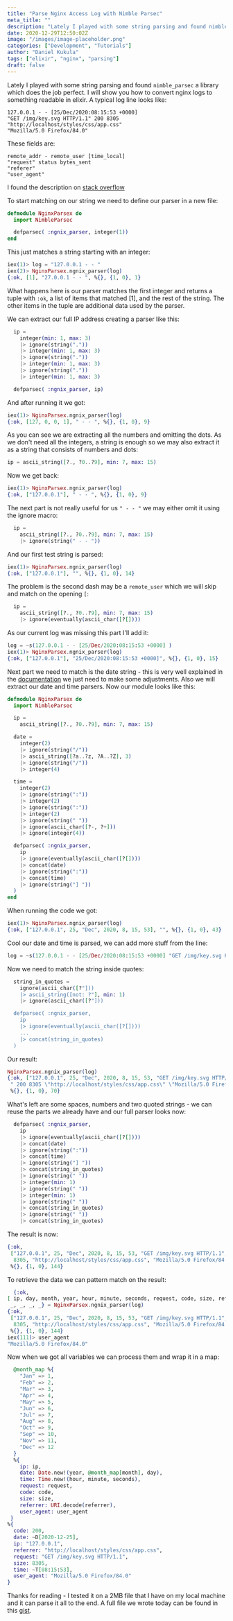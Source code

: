 ```yaml
---
title: "Parse Nginx Access Log with Nimble Parsec"
meta_title: ""
description: "Lately I played with some string parsing and found nimble_parsec a library which does the job perfect..."
date: 2020-12-29T12:50:02Z
image: "/images/image-placeholder.png"
categories: ["Development", "Tutorials"]
author: "Daniel Kukula"
tags: ["elixir", "nginx", "parsing"]
draft: false
---
```


Lately I played with some string parsing and found `nimble_parsec` a library which does the job perfect. I will show you how to convert nginx logs to something readable in elixir. A typical log line looks like:

```
127.0.0.1 - - [25/Dec/2020:08:15:53 +0000] 
"GET /img/key.svg HTTP/1.1" 200 8305 
"http://localhost/styles/css/app.css" 
"Mozilla/5.0 Firefox/84.0"
```

These fields are: 
```
remote_addr - remote_user [time_local] 
"request" status bytes_sent 
"referer" 
"user_agent"
```

I found the description on [stack overflow](https://stackoverflow.com/questions/26780466/nginx-understanding-access-log-column)

To start matching on our string we need to define our parser in a new file:
```elixir
defmodule NginxParsex do
  import NimbleParsec

  defparsec( :ngnix_parser, integer(1))
end
```

This just matches a string starting with an integer:
```elixir
iex(1)> log = "127.0.0.1 - - "
iex(2)> NginxParsex.ngnix_parser(log)
{:ok, [1], "27.0.0.1 - - ", %{}, {1, 0}, 1}
```

What happens here is our parser matches the first integer and returns a tuple with `:ok`, a list of items that matched [1], and the rest of the string. The other items in the tuple are additional data used by the parser.

We can extract our full IP address creating a parser like this: 
```elixir
  ip = 
    integer(min: 1, max: 3)
    |> ignore(string("."))
    |> integer(min: 1, max: 3)
    |> ignore(string("."))
    |> integer(min: 1, max: 3)
    |> ignore(string("."))
    |> integer(min: 1, max: 3)

  defparsec( :ngnix_parser, ip)
```

And after running it we got:
```elixir
iex(1)> NginxParsex.ngnix_parser(log)
{:ok, [127, 0, 0, 1], " - - ", %{}, {1, 0}, 9}
```

As you can see we are extracting all the numbers and omitting the dots. As we don't need all the integers, a string is enough so we may also extract it as a string that consists of numbers and dots:
```elixir
ip = ascii_string([?., ?0..?9], min: 7, max: 15) 
```

Now we get back:
```elixir
iex(1)> NginxParsex.ngnix_parser(log) 
{:ok, ["127.0.0.1"], " - - ", %{}, {1, 0}, 9}
```

The next part is not really useful for us `" - - "` we may either omit it using the ignore macro:
```elixir
  ip = 
    ascii_string([?., ?0..?9], min: 7, max: 15)
    |> ignore(string(" - - "))
```

And our first test string is parsed:
```elixir
iex(1)> NginxParsex.ngnix_parser(log)
{:ok, ["127.0.0.1"], "", %{}, {1, 0}, 14}
```

The problem is the second dash may be a `remote_user` which we will skip and match on the opening `[`:
```elixir
  ip = 
    ascii_string([?., ?0..?9], min: 7, max: 15)
    |> ignore(eventually(ascii_char([?[])))
```

As our current log was missing this part I'll add it:
```elixir
log = ~s(127.0.0.1 - - [25/Dec/2020:08:15:53 +0000] )
iex(1)> NginxParsex.ngnix_parser(log)
{:ok, ["127.0.0.1"], "25/Dec/2020:08:15:53 +0000]", %{}, {1, 0}, 15}
```

Next part we need to match is the date string - this is very well explained in the [documentation](https://hexdocs.pm/nimble_parsec/NimbleParsec.html#module-examples) we just need to make some adjustments. Also we will extract our date and time parsers. Now our module looks like this:
```elixir
defmodule NginxParsex do
  import NimbleParsec

  ip = 
    ascii_string([?., ?0..?9], min: 7, max: 15)

  date =
    integer(2)
    |> ignore(string("/"))
    |> ascii_string([?a..?z, ?A..?Z], 3)
    |> ignore(string("/"))
    |> integer(4)

  time =
    integer(2)
    |> ignore(string(":"))
    |> integer(2)
    |> ignore(string(":"))
    |> integer(2)
    |> ignore(string(" "))
    |> ignore(ascii_char([?-, ?+]))
    |> ignore(integer(4))

  defparsec( :ngnix_parser,
    ip
    |> ignore(eventually(ascii_char([?[])))
    |> concat(date)
    |> ignore(string(":"))
    |> concat(time)
    |> ignore(string("] "))
  )
end
```

When running the code we got:
```elixir
iex(1)> NginxParsex.ngnix_parser(log)                        
{:ok, ["127.0.0.1", 25, "Dec", 2020, 8, 15, 53], "", %{}, {1, 0}, 43}
```

Cool our date and time is parsed, we can add more stuff from the line:
```elixir
log = ~s(127.0.0.1 - - [25/Dec/2020:08:15:53 +0000] "GET /img/key.svg HTTP/1.1" 200 8305 "http://localhost/styles/css/app.css" "Mozilla/5.0 Firefox/84.0")
```

Now we need to match the string inside quotes:
```elixir
  string_in_quotes =
    ignore(ascii_char([?"]))
    |> ascii_string([not: ?"], min: 1)
    |> ignore(ascii_char([?"]))

  defparsec( :ngnix_parser,
    ip
    |> ignore(eventually(ascii_char([?[])))
    ...
    |> concat(string_in_quotes)
  )
```

Our result:
```elixir
NginxParsex.ngnix_parser(log)                                                                            
{:ok, ["127.0.0.1", 25, "Dec", 2020, 8, 15, 53, "GET /img/key.svg HTTP/1.1"],
 " 200 8305 \"http://localhost/styles/css/app.css\" \"Mozilla/5.0 Firefox/84.0\"",
 %{}, {1, 0}, 70}
```

What's left are some spaces, numbers and two quoted strings - we can reuse the parts we already have and our full parser looks now:
```elixir
  defparsec( :ngnix_parser,
    ip
    |> ignore(eventually(ascii_char([?[])))
    |> concat(date)
    |> ignore(string(":"))
    |> concat(time)
    |> ignore(string("] "))
    |> concat(string_in_quotes)
    |> ignore(string(" "))
    |> integer(min: 1)
    |> ignore(string(" "))
    |> integer(min: 1)
    |> ignore(string(" "))
    |> concat(string_in_quotes)
    |> ignore(string(" "))
    |> concat(string_in_quotes)
```

The result is now:
```elixir
{:ok,
 ["127.0.0.1", 25, "Dec", 2020, 8, 15, 53, "GET /img/key.svg HTTP/1.1", 200,
  8305, "http://localhost/styles/css/app.css", "Mozilla/5.0 Firefox/84.0"], "",
 %{}, {1, 0}, 144}
```

To retrieve the data we can pattern match on the result:
```elixir
  {:ok, 
[ ip, day, month, year, hour, minute, seconds, request, code, size, referrer, user_agent ],
 _, _, _, _} = NginxParsex.ngnix_parser(log)
{:ok,
 ["127.0.0.1", 25, "Dec", 2020, 8, 15, 53, "GET /img/key.svg HTTP/1.1", 200,
  8305, "http://localhost/styles/css/app.css", "Mozilla/5.0 Firefox/84.0"], "",
 %{}, {1, 0}, 144}
iex(111)> user_agent
"Mozilla/5.0 Firefox/84.0"
```

Now when we got all variables we can process them and wrap it in a map:
```elixir
  @month_map %{
    "Jan" => 1,
    "Feb" => 2,
    "Mar" => 3,
    "Apr" => 4,
    "May" => 5,
    "Jun" => 6,
    "Jul" => 7,
    "Aug" => 8,
    "Oct" => 9,
    "Sep" => 10,
    "Nov" => 11,
    "Dec" => 12
  }
  %{
    ip: ip,
    date: Date.new!(year, @month_map[month], day),
    time: Time.new!(hour, minute, seconds),
    request: request,
    code: code,
    size: size,
    referrer: URI.decode(referrer),
    user_agent: user_agent
 }
%{
  code: 200,
  date: ~D[2020-12-25],
  ip: "127.0.0.1",
  referrer: "http://localhost/styles/css/app.css",
  request: "GET /img/key.svg HTTP/1.1",
  size: 8305,
  time: ~T[08:15:53],
  user_agent: "Mozilla/5.0 Firefox/84.0"
}
```

Thanks for reading - I tested it on a 2MB file that I have on my local machine and it can parse it all to the end.
A full file we wrote today can be found in this [gist](https://gist.github.com/dkuku/87fc8da8bc62c9161b6f9b98fb7a91e6).
